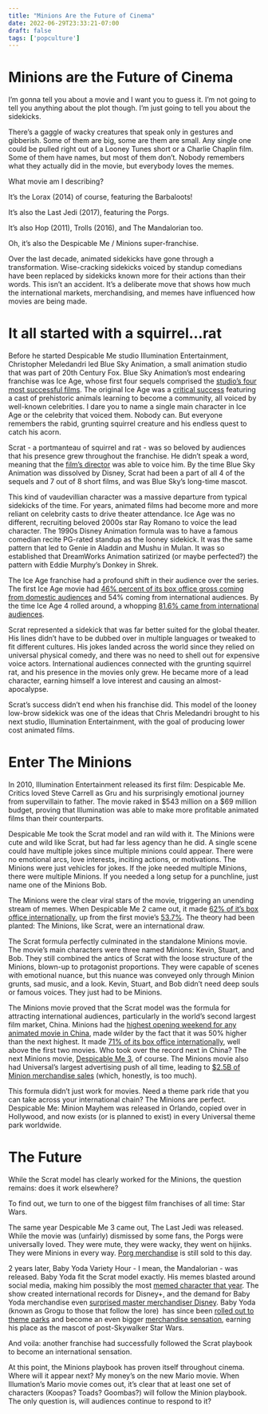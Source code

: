 ```yaml
---
title: "Minions Are the Future of Cinema"
date: 2022-06-29T23:33:21-07:00
draft: false
tags: ['popculture']
---
```


# Minions are the Future of Cinema

I’m gonna tell you about a movie and I want you to guess it. I’m not going to tell you anything about the plot though. I’m just going to tell you about the sidekicks.

There’s a gaggle of wacky creatures that speak only in gestures and gibberish. Some of them are big, some are them are small. Any single one could be pulled right out of a Looney Tunes short or a Charlie Chaplin film. Some of them have names, but most of them don’t. Nobody remembers what they actually did in the movie, but everybody loves the memes.

What movie am I describing?

It’s the Lorax (2014) of course, featuring the Barbaloots!

It’s also the Last Jedi (2017), featuring the Porgs.

It’s also Hop (2011), Trolls (2016), and The Mandalorian too.

Oh, it’s also the Despicable Me / Minions super-franchise.

Over the last decade, animated sidekicks have gone through a transformation. Wise-cracking sidekicks voiced by standup comedians have been replaced by sidekicks known more for their actions than their words. This isn’t an accident. It’s a deliberate move that shows how much the international markets, merchandising, and memes have influenced how movies are being made.

# **It all started with a squirrel…rat**

Before he started Despicable Me studio Illumination Entertainment, Christopher Meledandri led Blue Sky Animation, a small animation studio that was part of 20th Century Fox. Blue Sky Animation’s most endearing franchise was Ice Age, whose first four sequels comprised the [studio’s four most successful films](https://www.boxofficemojo.com/brand/bn3430087170/?ref_=bo_bns_table_16). The original Ice Age was a [critical success](https://www.rottentomatoes.com/m/ice_age) featuring a cast of prehistoric animals learning to become a community, all voiced by well-known celebrities. I dare you to name a single main character in Ice Age or the celebrity that voiced them. Nobody can. But everyone remembers the rabid, grunting squirrel creature and his endless quest to catch his acorn.

Scrat - a portmanteau of squirrel and rat - was so beloved by audiences that his presence grew throughout the franchise. He didn’t speak a word, meaning that the [film’s director](https://www.cinema.com/articles/813/ice-age-production-notes.phtml) was able to voice him. By the time Blue Sky Animation was dissolved by Disney, Scrat had been a part of all 4 of the sequels and 7 out of 8 short films, and was Blue Sky’s long-time mascot.

This kind of vaudevillian character was a massive departure from typical sidekicks of the time. For years, animated films had become more and more reliant on celebrity casts to drive theater attendance. Ice Age was no different, recruiting beloved 2000s star Ray Romano to voice the lead character. The 1990s Disney Animation formula was to have a famous comedian recite PG-rated standup as the looney sidekick. It was the same pattern that led to Genie in Aladdin and Mushu in Mulan. It was so established that DreamWorks Animation satirized (or maybe perfected?) the pattern with Eddie Murphy’s Donkey in Shrek.

The Ice Age franchise had a profound shift in their audience over the series. The first Ice Age movie had [46% percent of its box office gross coming from domestic audiences](https://www.boxofficemojo.com/release/rl3277358593/) and 54% coming from international audiences. By the time Ice Age 4 rolled around, a whopping [81.6% came from international audiences](https://www.boxofficemojo.com/title/tt1667889/?ref_=bo_se_r_5).

Scrat represented a sidekick that was far better suited for the global theater. His lines didn’t have to be dubbed over in multiple languages or tweaked to fit different cultures. His jokes landed across the world since they relied on universal physical comedy, and there was no need to shell out for expensive voice actors. International audiences connected with the grunting squirrel rat, and his presence in the movies only grew. He became more of a lead character, earning himself a love interest and causing an almost-apocalypse.

Scrat’s success didn’t end when his franchise did. This model of the looney low-brow sidekick was one of the ideas that Chris Meledandri brought to his next studio, Illumination Entertainment, with the goal of producing lower cost animated films.

# **Enter The Minions**

In 2010, Illumination Entertainment released its first film: Despicable Me. Critics loved Steve Carrell as Gru and his surprisingly emotional journey from supervillain to father. The movie raked in $543 million on a $69 million budget, proving that Illumination was able to make more profitable animated films than their counterparts.

Despicable Me took the Scrat model and ran wild with it. The Minions were cute and wild like Scrat, but had far less agency than he did. A single scene could have multiple jokes since multiple minions could appear. There were no emotional arcs, love interests, inciting actions, or motivations. The Minions were just vehicles for jokes. If the joke needed multiple Minions, there were multiple Minions. If you needed a long setup for a punchline, just name one of the Minions Bob.

The Minions were the clear viral stars of the movie, triggering an unending stream of memes. When Despicable Me 2 came out, it made [62% of it’s box office internationally](https://www.boxofficemojo.com/title/tt1690953), up from the first movie’s [53.7%](https://www.boxofficemojo.com/title/tt1323594). The theory had been planted: The Minions, like Scrat, were an international draw.

The Scrat formula perfectly culminated in the standalone Minions movie. The movie’s main characters were three named Minions: Kevin, Stuart, and Bob. They still combined the antics of Scrat with the loose structure of the Minions, blown-up to protagonist proportions. They were capable of scenes with emotional nuance, but this nuance was conveyed only through Minion grunts, sad music, and a look. Kevin, Stuart, and Bob didn’t need deep souls or famous voices. They just had to be Minions.

The Minions movie proved that the Scrat model was the formula for attracting international audiences, particularly in the world’s second largest film market, China. Minions had the [highest opening weekend for any animated movie in China](https://deadline.com/2015/09/minions-china-opening-box-office-1201524533/), made wilder by the fact that it was 50% higher than the next highest. It made [71% of its box office internationally](https://www.boxofficemojo.com/title/tt2293640), well above the first two movies. Who took over the record next in China? The next Minions movie, [Despicable Me 3](https://deadline.com/2017/07/despicable-me-3-china-record-international-box-office-1202125186/), of course. The Minions movie also had Universal’s largest advertising push of all time, leading to [$2.5B of Minion merchandise sales](https://deadline.com/2015/07/minions-promotional-push-biggest-in-studio-history-1201471603/) (which, honestly, is too much).

This formula didn’t just work for movies. Need a theme park ride that you can take across your international chain? The Minions are perfect. Despicable Me: Minion Mayhem was released in Orlando, copied over in Hollywood, and now exists (or is planned to exist) in every Universal theme park worldwide.

# **The Future**

While the Scrat model has clearly worked for the Minions, the question remains: does it work elsewhere?

To find out, we turn to one of the biggest film franchises of all time: Star Wars.

The same year Despicable Me 3 came out, The Last Jedi was released. While the movie was (unfairly) dismissed by some fans, the Porgs were universally loved. They were mute, they were wacky, they went on hijinks. They were Minions in every way. [Porg merchandise](https://www.shopdisney.com/characters/star-wars/porgs/) is still sold to this day.

2 years later, Baby Yoda Variety Hour - I mean, the Mandalorian - was released. Baby Yoda fit the Scrat model exactly. His memes blasted around social media, making him possibly the most [memed character that year](https://www.forbes.com/sites/abrambrown/2020/10/30/how-baby-yoda-from-the-mandalorian-became-the-biggest-meme-star-in-the-galaxy/?sh=30e36ec96b60). The show created international records for Disney+, and the demand for Baby Yoda merchandise even [surprised master merchandiser Disney](https://www.cnbc.com/2019/11/27/why-baby-yoda-merchandise-from-the-mandalorian-is-delayed.html). Baby Yoda (known as Grogu to those that follow the lore)  has since been [rolled out to theme parks](https://www.disneyfoodblog.com/2022/05/27/news-baby-yoda-boba-fett-and-more-coming-to-disneys-star-wars-galaxys-edge/) and become an even bigger [merchandise sensation](https://movieweb.com/star-wars-toys-sales-baby-yoda-2020/), earning his place as the mascot of post-Skywalker Star Wars.

And voila: another franchise had successfully followed the Scrat playbook to become an international sensation.

At this point, the Minions playbook has proven itself throughout cinema. Where will it appear next? My money’s on the new Mario movie. When Illumation’s Mario movie comes out, it’s clear that at least one set of characters (Koopas? Toads? Goombas?) will follow the Minion playbook. The only question is, will audiences continue to respond to it?
